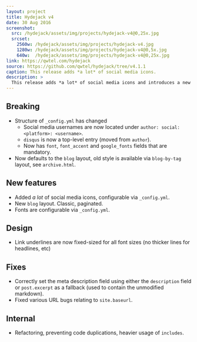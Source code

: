 ```yaml
---
layout: project
title: Hydejack v4
date: 30 Aug 2016
screenshot:
  src: /hydejack/assets/img/projects/hydejack-v4@0,25x.jpg
  srcset:
    2560w: /hydejack/assets/img/projects/hydejack-v4.jpg
    1280w: /hydejack/assets/img/projects/hydejack-v4@0,5x.jpg
    640w:  /hydejack/assets/img/projects/hydejack-v4@0,25x.jpg
link: https://qwtel.com/hydejack
source: https://github.com/qwtel/hydejack/tree/v4.1.1
caption: This release adds *a lot* of social media icons.
description: >
  This release adds *a lot* of social media icons and introduces a new default layout. It also breaks things, hence a new major release number.
---
```


## Breaking
* Structure of `_config.yml` has changed
  * Social media usernames are now located under `author: social: <platform>: <username>`.
  * `disqus` is now a top-level entry (moved from `author`).
  * Now has `font`, `font_accent` and `google_fonts` fields that are mandatory.
* Now defaults to the `blog` layout, old style is available via `blog-by-tag` layout, see `archive.html`.

## New features
* Added *a lot* of social media icons, configurable via `_config.yml`.
* New `blog` layout. Classic, paginated.
* Fonts are configurable via `_config.yml`.

## Design
* Link underlines are now fixed-sized for all font sizes (no thicker lines for headlines, etc)

## Fixes
* Correctly set the meta description field using either the `description` field or `post.excerpt` as a fallback (used to contain the unmodified markdown).
* Fixed various URL bugs relating to `site.baseurl`.

## Internal
* Refactoring, preventing code duplications, heavier usage of `includes`.
